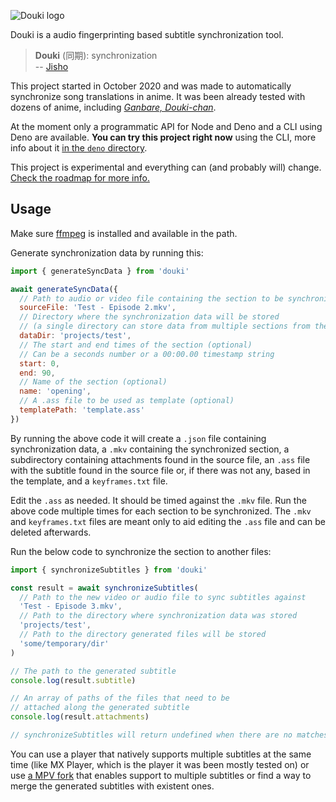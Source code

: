 ![Douki logo](https://i.imgur.com/VIBFtEr.png)

Douki is a audio fingerprinting based subtitle synchronization tool.

> **Douki** (同期): synchronization  
> -- [Jisho](https://jisho.org/word/%E5%90%8C%E6%9C%9F)

This project started in ‎October ‎2020 and was made to automatically synchronize song translations in anime. It was been already tested with dozens of anime, including [*Ganbare, Douki-chan*](https://anilist.co/anime/137877/Ganbare-Doukichan/).

At the moment only a programmatic API for Node and Deno and a CLI using Deno are available. **You can try this project right now** using the CLI, more info about it [in the `deno` directory](https://github.com/qgustavor/douki/tree/main/deno).

This project is experimental and everything can (and probably will) change. [Check the roadmap for more info.](https://github.com/qgustavor/douki/issues/1)

## Usage

Make sure [ffmpeg](https://ffmpeg.org/) is installed and available in the path.

Generate synchronization data by running this:

```javascript
import { generateSyncData } from 'douki'

await generateSyncData({
  // Path to audio or video file containing the section to be synchronized
  sourceFile: 'Test - Episode 2.mkv',
  // Directory where the synchronization data will be stored
  // (a single directory can store data from multiple sections from the same project)
  dataDir: 'projects/test',
  // The start and end times of the section (optional)
  // Can be a seconds number or a 00:00.00 timestamp string
  start: 0,
  end: 90,
  // Name of the section (optional)
  name: 'opening',
  // A .ass file to be used as template (optional)
  templatePath: 'template.ass'
})
```

By running the above code it will create a `.json` file containing synchronization data, a `.mkv` containing the synchronized section, a subdirectory containing attachments found in the source file, an `.ass` file with the subtitle found in the source file or, if there was not any, based in the template, and a `keyframes.txt` file.

Edit the `.ass` as needed. It should be timed against the `.mkv` file. Run the above code multiple times for each section to be synchronized. The `.mkv` and `keyframes.txt` files are meant only to aid editing the `.ass` file and can be deleted afterwards.

Run the below code to synchronize the section to another files:

```js
import { synchronizeSubtitles } from 'douki'

const result = await synchronizeSubtitles(
  // Path to the new video or audio file to sync subtitles against
  'Test - Episode 3.mkv',
  // Path to the directory where synchronization data was stored
  'projects/test',
  // Path to the directory generated files will be stored
  'some/temporary/dir'
)

// The path to the generated subtitle
console.log(result.subtitle)

// An array of paths of the files that need to be
// attached along the generated subtitle
console.log(result.attachments)

// synchronizeSubtitles will return undefined when there are no matches
```

You can use a player that natively supports multiple subtitles at the same time (like MX Player, which is the player it was been mostly tested on) or use [a MPV fork](https://github.com/mpv-player/mpv/issues/3022#issue-145555437) that enables support to multiple subtitles or find a way to merge the generated subtitles with existent ones.

